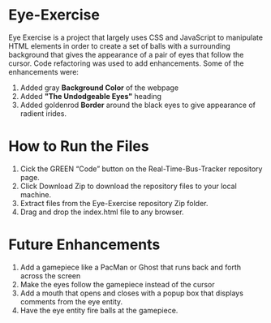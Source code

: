 # Eye-Exercise

Eye Exercise is a project that largely uses CSS and JavaScript to manipulate HTML elements in order to create a set of balls with a surrounding background that gives the appearance of a pair of eyes that follow the cursor.  Code refactoring was used to add enhancements. Some of the enhancements were:

1. Added gray **Background Color** of the webpage
2. Added **"The Undodgeable Eyes"** heading
3. Added goldenrod **Border** around the black eyes to give appearance of radient irides.

# How to Run the Files
1. Cick the GREEN “Code” button on the Real-Time-Bus-Tracker repository page.
2. Click Download Zip to download the repository files to your local machine.
3. Extract files from the Eye-Exercise repository Zip folder.
4. Drag and drop the index.html file to any browser.


# Future Enhancements
1. Add a gamepiece like a PacMan or Ghost that runs back and forth across the screen
2. Make the eyes follow the gamepiece instead of the cursor
3. Add a mouth that opens and closes with a popup box that displays comments from the eye entity.
4. Have the eye entity fire balls at the gamepiece.
